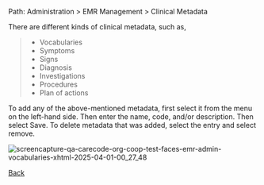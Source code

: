 Path: Administration > EMR Management > Clinical Metadata 

There are different kinds of clinical metadata, such as,
> * Vocabularies
> * Symptoms
> * Signs
> * Diagnosis
> * Investigations
> * Procedures
> * Plan of actions

To add any of the above-mentioned metadata, first select it from the menu on the left-hand side. Then enter the name, code, and/or description. Then select Save. To delete metadata that was added, select the entry and select remove.

![screencapture-qa-carecode-org-coop-test-faces-emr-admin-vocabularies-xhtml-2025-04-01-00_27_48](https://github.com/user-attachments/assets/b3ee4d2e-4c17-4445-b002-7192b4604b84)



[Back](https://github.com/hmislk/hmis/wiki/Manage-EMR)
